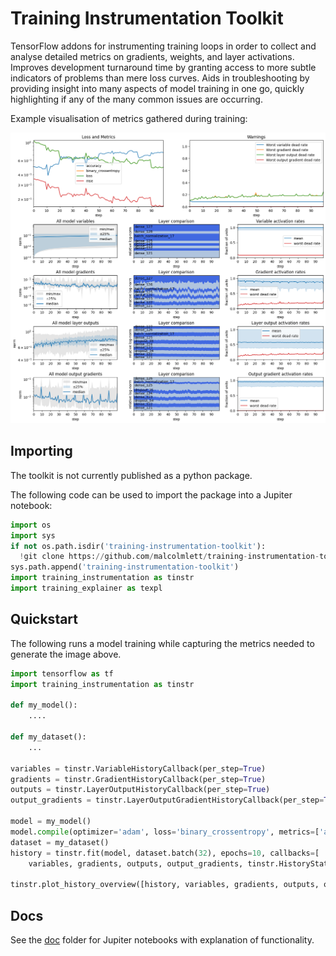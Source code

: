 # Training Instrumentation Toolkit
TensorFlow addons for instrumenting training loops in order to collect and analyse detailed metrics on gradients,
weights, and layer activations. Improves development turnaround time by granting access to more subtle indicators of problems than mere loss curves.
Aids in troubleshooting by providing insight into many aspects of model training in one go, quickly highlighting if any of the many common issues are occurring.

Example visualisation of metrics gathered during training:

![training overview plot](doc/training-overview-example.png)

## Importing

The toolkit is not currently published as a python package.

The following code can be used to import the package into a Jupiter notebook:

```python
import os
import sys
if not os.path.isdir('training-instrumentation-toolkit'):
  !git clone https://github.com/malcolmlett/training-instrumentation-toolkit.git
sys.path.append('training-instrumentation-toolkit')
import training_instrumentation as tinstr
import training_explainer as texpl
```

## Quickstart

The following runs a model training while capturing the metrics needed to generate the image above.

```python
import tensorflow as tf
import training_instrumentation as tinstr

def my_model():
    ....
    
def my_dataset():
    ...

variables = tinstr.VariableHistoryCallback(per_step=True)
gradients = tinstr.GradientHistoryCallback(per_step=True)
outputs = tinstr.LayerOutputHistoryCallback(per_step=True)
output_gradients = tinstr.LayerOutputGradientHistoryCallback(per_step=True)

model = my_model()
model.compile(optimizer='adam', loss='binary_crossentropy', metrics=['accuracy', 'mse', 'binary_crossentropy'])
dataset = my_dataset()
history = tinstr.fit(model, dataset.batch(32), epochs=10, callbacks=[
    variables, gradients, outputs, output_gradients, tinstr.HistoryStats(per_step=True)])

tinstr.plot_history_overview([history, variables, gradients, outputs, output_gradients])
```

## Docs

See the [doc](doc/index.md) folder for Jupiter notebooks with explanation of functionality.
